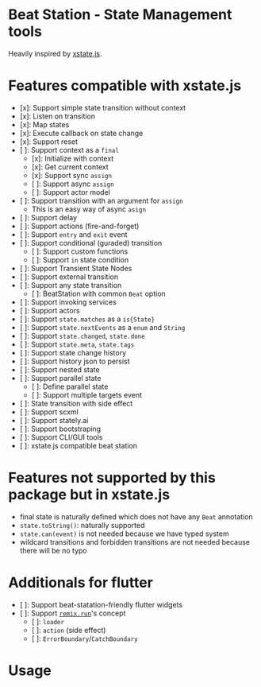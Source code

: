 # Beat Station - State Management tools

Heavily inspired by [xstate.js](https://xstate.js.org).

# Features compatible with xstate.js

- [x]: Support simple state transition without context
- [x]: Listen on transition
- [x]: Map states
- [x]: Execute callback on state change
- [x]: Support reset
- [ ]: Support context as a `final`
	- [x]: Initialize with context
	- [x]: Get current context
	- [x]: Support sync `assign`
	- [ ]: Support async `assign`
	- [ ]: Support actor model
- [ ]: Support transition with an argument for `assign`
	- This is an easy way of async `asign`
- [ ]: Support delay
- [ ]: Support actions (fire-and-forget)
- [ ]: Support `entry` and `exit` event
- [ ]: Support conditional (guraded) transition
	- [ ]: Support custom functions
	- [ ]: Support `in` state condition
- [ ]: Support Transient State Nodes
- [ ]: Support external transition
- [ ]: Support any state transition
	- [ ]: BeatStation with common `Beat` option
- [ ]: Support invoking services
- [ ]: Support actors
- [ ]: Support `state.matches` as a `is{State}`
- [ ]: Support `state.nextEvents` as a `enum` and `String`
- [ ]: Support `state.changed`, `state.done`
- [ ]: Support `state.meta`, `state.tags`
- [ ]: Support state change history
- [ ]: Support history json to persist 
- [ ]: Support nested state
- [ ]: Support parallel state
	- [ ]: Define parallel state
	- [ ]: Support multiple targets event
- [ ]: State transition with side effect
- [ ]: Support scxml
- [ ]: Support stately.ai
- [ ]: Support bootstraping
- [ ]: Support CLI/GUI tools
- [ ]: xstate.js compatible beat station

# Features not supported by this package but in xstate.js

- final state is naturally defined which does not have any `Beat` annotation
- `state.toString()`: naturally supported
- `state.can(event)` is not needed because we have typed system
- wildcard transitions and forbidden transitions are not needed because there will be no typo


# Additionals for flutter

- [ ]: Support beat-statation-friendly flutter widgets
- [ ]: Support [`remix.run`](https://remix.run)'s concept
	- [ ]: `loader`
	- [ ]: `action` (side effect)
	- [ ]: `ErrorBoundary`/`CatchBoundary`

# Usage